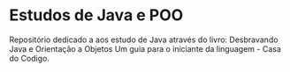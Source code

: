 # Estudos de Java e POO

Repositório dedicado a aos estudo de Java através do livro: Desbravando Java e Orientação a Objetos Um guia para o iniciante da linguagem - Casa do Codigo.